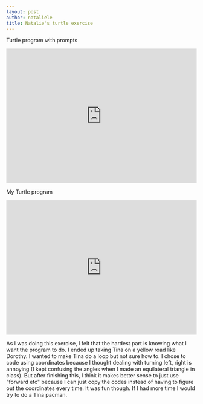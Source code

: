 ```yaml
---
layout: post
author: nataliele
title: Natalie's turtle exercise
---
```


Turtle program with prompts
<iframe src="https://trinket.io/embed/python/4d85ff5ce0" width="100%" height="356" frameborder="0" marginwidth="0" marginheight="0" allowfullscreen></iframe>

My Turtle program
<iframe src="https://trinket.io/embed/python/0304bd2b21" width="100%" height="356" frameborder="0" marginwidth="0" marginheight="0" allowfullscreen></iframe>

As I was doing this exercise, I felt that the hardest part is knowing what I want the program to do. I ended up taking Tina on a yellow road like Dorothy. I wanted to make Tina do a loop but not sure how to.
I chose to code using coordinates because I thought dealing with turning left, right is annoying (I kept confusing the angles when I made an equilateral triangle in class). But after finishing this, I think it makes better sense to just use "forward etc" because I can just copy the codes instead of having to figure out the coordinates every time.
It was fun though. If I had more time I would try to do a Tina pacman.
